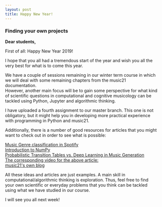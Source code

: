 ```yaml
---
layout: post
title: Happy New Year!
---
```


### Finding your own projects


**Dear students,**

First of all: Happy New Year 2019!  
  
I hope that you all had a tremendous start of the year and wish you all the very best for what is to come this year.  
  
We have a couple of sessions remaining in our winter term course in which we will deal with some remaining chapters from the music21 documentation.  
However, another main focus will be to gain some perspective for what kind of scientific questions in computational and cognitive musicology can be tackled using Python, Jupyter and algorithmic thinking.  
  
I have uploaded a fourth assignment to our master branch. This one is not obligatory, but it might help you in developing more practical experience with programming in Python and music21.  
  
Additionally, there is a number of good resources for articles that you might want to check out in order to see what is possible:  
  
[Music Genre classification in Spotify](https://towardsdatascience.com/music-genre-classification-with-python-c714d032f0d8)  
[Introduction to NumPy](https://towardsdatascience.com/numpy-guide-for-people-in-a-hurry-22232699259f)  
[Probabilistic Transition Tables vs. Deep Learning in Music Generation](https://towardsdatascience.com/making-music-when-simple-probabilities-outperform-deep-learning-75f4ee1b8e69)  
[The corresponding video for the above article:](https://www.youtube.com/watch?v=WeU5xzsqPmk&t=13s)  
[music21's own blog](https://music21-mit.blogspot.com/2016/07/using-music21-for-jazz-improv-and-study.html)  
  
All these ideas and articles are just examples. A main skill in computational/algorithmic thinking is exploration. Thus, feel free to find your own scientific or everyday problems that you think can be tackled using what we have studied in our course.  
  
I will see you all next week!
